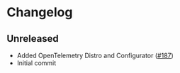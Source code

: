 # Changelog

## Unreleased
- Added OpenTelemetry Distro and Configurator
    ([#187](https://github.com/microsoft/ApplicationInsights-Python/pull/187))
- Initial commit